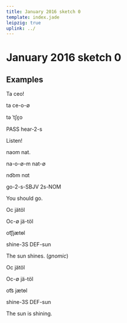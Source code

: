 ```yaml
---
title: January 2016 sketch 0
template: index.jade
leipzig: true
uplink: ../
---
```


<script src="index.js"></script>

# January 2016 sketch 0
<!--{#top.center}-->

## Examples

<div data-gloss>
  <p>Ta ceo!</p>
  <p>ta ce-o-∅</p>
  <p>tə ˈtʃɛ̯o</p>
  <p>PASS hear-2-s</p>
  <p>Listen!</p>
</div>
<div data-gloss>
  <p>naom nat.</p>
  <p>na-o-∅-m nat-∅</p>
  <p>nɑ͡om nɑt</p>
  <p>go-2-s-SBJV 2s-NOM</p>
  <p>You should go.</p>
</div>
<div data-gloss>
  <p>Oc jätöl</p>
  <p>Oc-∅ jä-töl</p>
  <p>ot͡ʃjætɵl</p>
  <p>shine-3S DEF-sun</p>
  <p>The sun shines. (<em>gnomic</em>)</p>
</div>
<div data-gloss>
  <p>Oc jätöl</p>
  <p>Oc-∅ jä-töl</p>
  <p>ot͡s jætɵl</p>
  <p>shine-3S DEF-sun</p>
  <p>The sun is shining.</p>
</div>
<!--
<div data-gloss>
  <p></p>
  <p></p>
  <p></p>
  <p></p>
  <p></p>
</div>
-->